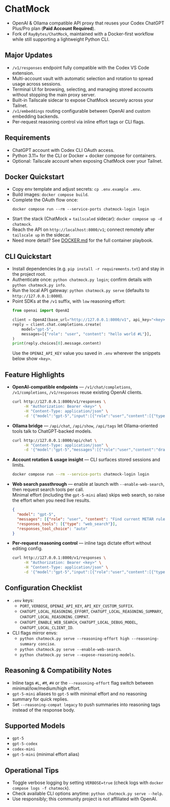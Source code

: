 # ChatMock

- OpenAI & Ollama compatible API proxy that reuses your Codex ChatGPT Plus/Pro plan (**Paid Account Required**).
- Fork of `RayBytes/ChatMock`, maintained with a Docker-first workflow while still supporting a lightweight Python CLI.

## Major Updates

- `/v1/responses` endpoint fully compatible with the Codex VS Code extension.
- Multi-account vault with automatic selection and rotation to spread usage across sessions.
- Terminal UI for browsing, selecting, and managing stored accounts without stopping the main proxy server.
- Built-in Tailscale sidecar to expose ChatMock securely across your Tailnet.
- `/v1/embeddings` routing configurable between OpenAI and custom embedding backends.
- Per-request reasoning control via inline effort tags or CLI flags.

## Requirements

- ChatGPT account with Codex CLI OAuth access.
- Python 3.11+ for the CLI or Docker + docker compose for containers.
- Optional: Tailscale account when exposing ChatMock over your Tailnet.

## Docker Quickstart

- Copy env template and adjust secrets: `cp .env.example .env`.
- Build images: `docker compose build`.
- Complete the OAuth flow once:
  ```
  docker compose run --rm --service-ports chatmock-login login
  ```
- Start the stack (ChatMock + `tailscaled` sidecar): `docker compose up -d chatmock`.
- Reach the API on `http://localhost:8000/v1`; connect remotely after `tailscale up` in the sidecar.
- Need more detail? See [DOCKER.md](https://github.com/ms-xie/ChatMock/blob/main/DOCKER.md) for the full container playbook.

## CLI Quickstart

- Install dependencies (e.g. `pip install -r requirements.txt`) and stay in the project root.
- Authenticate once: `python chatmock.py login`; confirm details with `python chatmock.py info`.
- Run the local API gateway: `python chatmock.py serve` (defaults to `http://127.0.0.1:8000`).
- Point SDKs at the `/v1` suffix, with `low` reasoning effort:
  ```python
  from openai import OpenAI

  client = OpenAI(base_url="http://127.0.0.1:8000/v1", api_key="<key>")
  reply = client.chat.completions.create(
      model="gpt-5",
      messages=[{"role": "user", "content": "hello world #L"}],
  )
  print(reply.choices[0].message.content)
  ```
  Use the `OPENAI_API_KEY` value you saved in `.env` wherever the snippets below show `<key>`.

## Feature Highlights

- **OpenAI-compatible endpoints** — `/v1/chat/completions`, `/v1/completions`, `/v1/responses` reuse existing OpenAI clients.
  ```bash
  curl http://127.0.0.1:8000/v1/responses \
       -H "Authorization: Bearer <key>" \
       -H "Content-Type: application/json" \
       -d '{"model":"gpt-5","input":[{"role":"user","content":[{"type":"input_text","text":"hello world #L"}]}]}'
  ```
- **Ollama bridge** — `/api/chat`, `/api/show`, `/api/tags` let Ollama-oriented tools talk to ChatGPT-backed models.
  ```bash
  curl http://127.0.0.1:8000/api/chat \
       -H "Content-Type: application/json" \
       -d '{"model":"gpt-5","messages":[{"role":"user","content":"draft a haiku about proxies"}]}'
  ```
- **Account rotation & usage insight** — CLI surfaces stored sessions and limits.
  ```bash
  docker compose run --rm --service-ports chatmock-login login
  ```
- **Web search passthrough** — enable at launch with `--enable-web-search`, then request search tools per call.<br>
Minimal effort (including the `gpt-5-mini` alias) skips web search, so raise the effort when you need live results.
  ```json
  {
    "model": "gpt-5",
    "messages": [{"role": "user", "content": "Find current METAR rules #M"}],
    "responses_tools": [{"type": "web_search"}],
    "responses_tool_choice": "auto"
  }
  ```
- **Per-request reasoning control** — inline tags dictate effort without editing config.
  ```bash
  curl http://127.0.0.1:8000/v1/responses \
       -H "Authorization: Bearer <key>" \
       -H "Content-Type: application/json" \
       -d '{"model":"gpt-5","input":[{"role":"user","content":[{"type":"input_text","text":"Explain FFT basics #M"}]}]}'
  ```

## Configuration Checklist

- `.env` keys:
  - `PORT`, `VERBOSE`, `OPENAI_API_KEY`, `API_KEY_CUSTOM_SUFFIX`.
  - `CHATGPT_LOCAL_REASONING_EFFORT`, `CHATGPT_LOCAL_REASONING_SUMMARY`, `CHATGPT_LOCAL_REASONING_COMPAT`.
  - `CHATGPT_ENABLE_WEB_SEARCH`, `CHATGPT_LOCAL_DEBUG_MODEL`, `CHATGPT_LOCAL_CLIENT_ID`.
- CLI flags mirror envs:
  - `python chatmock.py serve --reasoning-effort high --reasoning-summary concise`.
  - `python chatmock.py serve --enable-web-search`.
  - `python chatmock.py serve --expose-reasoning-models`.

## Reasoning & Compatibility Notes

- Inline tags `#L`, `#M`, `#H` or the `--reasoning-effort` flag switch between minimal/low/medium/high effort.
- `gpt-5-mini` aliases to `gpt-5` with minimal effort and no reasoning summary for quick replies.
- Set `--reasoning-compat legacy` to push summaries into reasoning tags instead of the response body.

## Supported Models

- `gpt-5`
- `gpt-5-codex`
- `codex-mini`
- `gpt-5-mini` (minimal effort alias)

## Operational Tips

- Toggle verbose logging by setting `VERBOSE=true` (check logs with `docker compose logs -f chatmock`).
- Check available CLI options anytime: `python chatmock.py serve --help`.
- Use responsibly; this community project is not affiliated with OpenAI.
